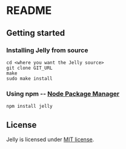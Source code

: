 README
======

Getting started
---------------

### Installing Jelly from source

    cd <where you want the Jelly source>
    git clone GIT_URL
    make
    sudo make install

### Using npm -- [Node Package Manager](http://npmjs.org/)

    npm install jelly

License
-------

Jelly is licensed under [MIT license](./LICENSE.md).
